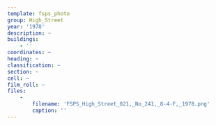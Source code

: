 ```yaml
---
template: fsps_photo
group: High_Street
year: '1978'
description: ~
buildings:
    - ''
coordinates: ~
heading: ~
classification: ~
section: ~
cell: ~
film_roll: ~
files:
    -
        filename: 'FSPS_High_Street_021,_No_241,_8-4-F,_1978.png'
        caption: ''
---
```

